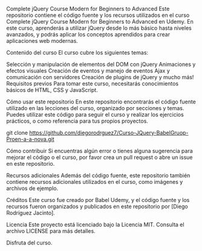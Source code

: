 Complete jQuery Course Modern for Beginners to Advanced
Este repositorio contiene el código fuente y los recursos utilizados en el curso Complete jQuery Course Modern for Beginners to Advanced en Udemy. En este curso, aprenderás a utilizar jQuery desde lo más básico hasta niveles avanzados, y podrás aplicar los conceptos aprendidos para crear aplicaciones web modernas.

Contenido del curso
El curso cubre los siguientes temas:

Selección y manipulación de elementos del DOM con jQuery
Animaciones y efectos visuales
Creación de eventos y manejo de eventos
Ajax y comunicación con servidores
Creación de plugins de jQuery
y mucho más!
Requisitos previos
Para tomar este curso, necesitarás conocimientos básicos de HTML, CSS y JavaScript.

Cómo usar este repositorio
En este repositorio encontrarás el código fuente utilizado en las lecciones del curso, organizado por secciones y temas. Puedes utilizar este código para seguir el curso y realizar los ejercicios prácticos, o como referencia para tus propios proyectos.

git clone https://github.com/diegorodrguez7/Curso-JQuery-BabelGruop-Proen-a-a-nova.git

Cómo contribuir
Si encuentras algún error o tienes alguna sugerencia para mejorar el código o el curso, por favor crea un pull request o abre un issue en este repositorio.

Recursos adicionales
Además del código fuente, este repositorio también contiene recursos adicionales utilizados en el curso, como imágenes y archivos de ejemplo.

Créditos
Este curso fue creado por Babel Udemy, y el código fuente y los recursos fueron organizados y publicados en este repositorio por [Diego Rodríguez Jacinto].

Licencia
Este proyecto está licenciado bajo la Licencia MIT. Consulta el archivo LICENSE para más detalles.

Disfruta del curso.
